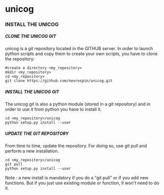 # unicog

### INSTALL THE UNICOG

##### CLONE THE UNICOG GIT 

unicog is a git repository located in the GITHUB server.
In order to launch python scripts and copy them to create your
own scripts, you have to clone the repository:

    #create a directory <my_repository>
    mkdir <my_repository>
    cd <my_repository>
    git clone https://github.com/neurospin/unicog.git


##### INSTALL THE UNICOG GIT
The unicog git is also a python module (stored in a git repository) and in order to use it from python you have to 
install it.

    cd <my_repository>/unicog
    python setup.py install --user
    
    
##### UPDATE THE GIT REPOSITORY
From time to time, update the repository.
For doing so, use git pull and perform a new installation.

    cd <my_repository>/unicog
    git pull
    python setup.py install --user

Note : a new install is mandatory if you do a "git pull" or if you add
new functions. But if you just use existing module or function, it won't
need to do it.

